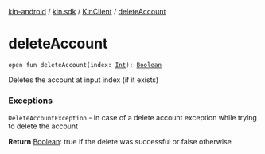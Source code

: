 [kin-android](../../index.md) / [kin.sdk](../index.md) / [KinClient](index.md) / [deleteAccount](./delete-account.md)

# deleteAccount

`open fun deleteAccount(index: `[`Int`](https://kotlinlang.org/api/latest/jvm/stdlib/kotlin/-int/index.html)`): `[`Boolean`](https://kotlinlang.org/api/latest/jvm/stdlib/kotlin/-boolean/index.html)

Deletes the account at input index (if it exists)

### Exceptions

`DeleteAccountException` - in case of a delete account exception while trying to delete the account

**Return**
[Boolean](https://kotlinlang.org/api/latest/jvm/stdlib/kotlin/-boolean/index.html): true if the delete was successful or false otherwise

